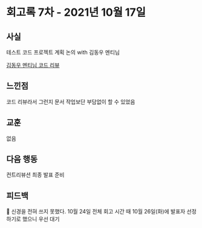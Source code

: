 # 회고록 7차 - 2021년 10월 17일

## 사실

테스트 코드 프로젝트 계획 논의 with 김동우 멘티님

[김동우 멘티님 코드 리뷰](https://github.com/joshua1988/vue-camp/pull/145)

## 느낀점

코드 리뷰라서 그런지 문서 작업보단 부담없이 할 수 있었음

## 교훈

없음

## 다음 행동

컨트리뷰션 최종 발표 준비

## 피드백

🤔 신경을 전혀 쓰지 못했다. 10월 24일 전체 회고 시간 때 10월 26일(화)에 발표자 선정하기로 했으니 우선 대기
